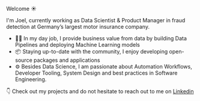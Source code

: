 Welcome ☀️

I'm Joel, currently working as Data Scientist & Product Manager in fraud detection at Germany’s largest motor insurance company. 

- 👨‍💻 In my day job, I provide business value from data by building Data Pipelines and deploying Machine Learning models
- 📦 Staying up-to-date with the community, I enjoy developing open-source packages and applications
- ⚙️ Besides Data Science, I am passionate about Automation Workflows, Developer Tooling, System Design and best practices in Software Engineering.

👇 Check out my projects and do not hesitate to reach out to me on [Linkedin](https://www.linkedin.com/in/joelbeck07)
